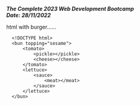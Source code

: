 ***The Complete 2023 Web Development Bootcamp***</br>
***Date: 28/11/2022***</br>

html with burger......</br>
      
      <!DOCTYPE html>
      <bun topping="sesame">
          <tomato>
              <pickle></pickle>
              <cheese></cheese>
          </tomato>
          <lettuce>
              <sauce>
                  <meat></meat>
              </sauce>
          </lettuce>
      </bun>
